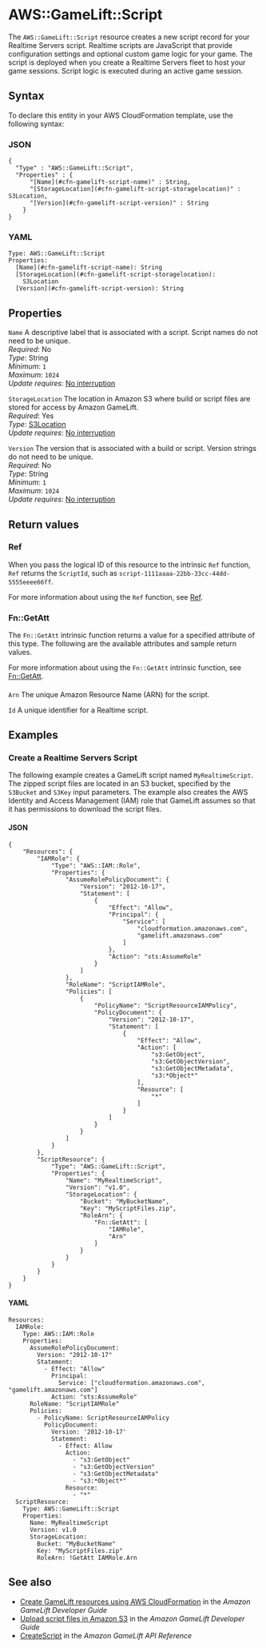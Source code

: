 # AWS::GameLift::Script<a name="aws-resource-gamelift-script"></a>

The `AWS::GameLift::Script` resource creates a new script record for your Realtime Servers script\. Realtime scripts are JavaScript that provide configuration settings and optional custom game logic for your game\. The script is deployed when you create a Realtime Servers fleet to host your game sessions\. Script logic is executed during an active game session\. 

## Syntax<a name="aws-resource-gamelift-script-syntax"></a>

To declare this entity in your AWS CloudFormation template, use the following syntax:

### JSON<a name="aws-resource-gamelift-script-syntax.json"></a>

```
{
  "Type" : "AWS::GameLift::Script",
  "Properties" : {
      "[Name](#cfn-gamelift-script-name)" : String,
      "[StorageLocation](#cfn-gamelift-script-storagelocation)" : S3Location,
      "[Version](#cfn-gamelift-script-version)" : String
    }
}
```

### YAML<a name="aws-resource-gamelift-script-syntax.yaml"></a>

```
Type: AWS::GameLift::Script
Properties: 
  [Name](#cfn-gamelift-script-name): String
  [StorageLocation](#cfn-gamelift-script-storagelocation): 
    S3Location
  [Version](#cfn-gamelift-script-version): String
```

## Properties<a name="aws-resource-gamelift-script-properties"></a>

`Name`  <a name="cfn-gamelift-script-name"></a>
A descriptive label that is associated with a script\. Script names do not need to be unique\.  
*Required*: No  
*Type*: String  
*Minimum*: `1`  
*Maximum*: `1024`  
*Update requires*: [No interruption](https://docs.aws.amazon.com/AWSCloudFormation/latest/UserGuide/using-cfn-updating-stacks-update-behaviors.html#update-no-interrupt)

`StorageLocation`  <a name="cfn-gamelift-script-storagelocation"></a>
The location in Amazon S3 where build or script files are stored for access by Amazon GameLift\.  
*Required*: Yes  
*Type*: [S3Location](aws-properties-gamelift-script-s3location.md)  
*Update requires*: [No interruption](https://docs.aws.amazon.com/AWSCloudFormation/latest/UserGuide/using-cfn-updating-stacks-update-behaviors.html#update-no-interrupt)

`Version`  <a name="cfn-gamelift-script-version"></a>
The version that is associated with a build or script\. Version strings do not need to be unique\.  
*Required*: No  
*Type*: String  
*Minimum*: `1`  
*Maximum*: `1024`  
*Update requires*: [No interruption](https://docs.aws.amazon.com/AWSCloudFormation/latest/UserGuide/using-cfn-updating-stacks-update-behaviors.html#update-no-interrupt)

## Return values<a name="aws-resource-gamelift-script-return-values"></a>

### Ref<a name="aws-resource-gamelift-script-return-values-ref"></a>

 When you pass the logical ID of this resource to the intrinsic `Ref` function, `Ref` returns the `ScriptId`, such as `script-1111aaaa-22bb-33cc-44dd-5555eeee66ff`\.

For more information about using the `Ref` function, see [Ref](https://docs.aws.amazon.com/AWSCloudFormation/latest/UserGuide/intrinsic-function-reference-ref.html)\.

### Fn::GetAtt<a name="aws-resource-gamelift-script-return-values-fn--getatt"></a>

The `Fn::GetAtt` intrinsic function returns a value for a specified attribute of this type\. The following are the available attributes and sample return values\.

For more information about using the `Fn::GetAtt` intrinsic function, see [Fn::GetAtt](https://docs.aws.amazon.com/AWSCloudFormation/latest/UserGuide/intrinsic-function-reference-getatt.html)\.

#### <a name="aws-resource-gamelift-script-return-values-fn--getatt-fn--getatt"></a>

`Arn`  <a name="Arn-fn::getatt"></a>
The unique Amazon Resource Name \(ARN\) for the script\.

`Id`  <a name="Id-fn::getatt"></a>
A unique identifier for a Realtime script\.

## Examples<a name="aws-resource-gamelift-script--examples"></a>

### Create a Realtime Servers Script<a name="aws-resource-gamelift-script--examples--Create_a_Realtime_Servers_Script"></a>

The following example creates a GameLift script named `MyRealtimeScript`\. The zipped script files are located in an S3 bucket, specified by the `S3Bucket` and `S3Key` input parameters\. The example also creates the AWS Identity and Access Management \(IAM\) role that GameLift assumes so that it has permissions to download the script files\.

#### JSON<a name="aws-resource-gamelift-script--examples--Create_a_Realtime_Servers_Script--json"></a>

```
{
    "Resources": {
        "IAMRole": {
            "Type": "AWS::IAM::Role",
            "Properties": {
                "AssumeRolePolicyDocument": {
                    "Version": "2012-10-17",
                    "Statement": [
                        {
                            "Effect": "Allow",
                            "Principal": {
                                "Service": [
                                    "cloudformation.amazonaws.com",
                                    "gamelift.amazonaws.com"
                                ]
                            },
                            "Action": "sts:AssumeRole"
                        }
                    ]
                },
                "RoleName": "ScriptIAMRole",
                "Policies": [
                    {
                        "PolicyName": "ScriptResourceIAMPolicy",
                        "PolicyDocument": {
                            "Version": "2012-10-17",
                            "Statement": [
                                {
                                    "Effect": "Allow",
                                    "Action": [
                                        "s3:GetObject",
                                        "s3:GetObjectVersion",
                                        "s3:GetObjectMetadata",
                                        "s3:*Object*"
                                    ],
                                    "Resource": [
                                        "*"
                                    ]
                                }
                            ]
                        }
                    }
                ]
            }
        },
        "ScriptResource": {
            "Type": "AWS::GameLift::Script",
            "Properties": {
                "Name": "MyRealtimeScript",
                "Version": "v1.0",
                "StorageLocation": {
                    "Bucket": "MyBucketName",
                    "Key": "MyScriptFiles.zip",
                    "RoleArn": {
                        "Fn::GetAtt": [
                            "IAMRole",
                            "Arn"
                        ]
                    }
                }
            }
        }
    }
}
```

#### YAML<a name="aws-resource-gamelift-script--examples--Create_a_Realtime_Servers_Script--yaml"></a>

```
Resources:
  IAMRole:
    Type: AWS::IAM::Role
    Properties:
      AssumeRolePolicyDocument:
        Version: "2012-10-17"
        Statement:
          - Effect: "Allow"
            Principal:
              Service: ["cloudformation.amazonaws.com", "gamelift.amazonaws.com"]
            Action: "sts:AssumeRole"
      RoleName: "ScriptIAMRole"
      Policies:
        - PolicyName: ScriptResourceIAMPolicy
          PolicyDocument:
            Version: '2012-10-17'
            Statement:
              - Effect: Allow
                Action:
                  - "s3:GetObject"
                  - "s3:GetObjectVersion"
                  - "s3:GetObjectMetadata"
                  - "s3:*Object*"
                Resource:
                  - "*"
  ScriptResource:
    Type: AWS::GameLift::Script
    Properties:
      Name: MyRealtimeScript
      Version: v1.0
      StorageLocation:
        Bucket: "MyBucketName"
        Key: "MyScriptFiles.zip"        
        RoleArn: !GetAtt IAMRole.Arn
```

## See also<a name="aws-resource-gamelift-script--seealso"></a>
+ [ Create GameLift resources using AWS CloudFormation](https://docs.aws.amazon.com/gamelift/latest/developerguide/resources-cloudformation.html) in the *Amazon GameLift Developer Guide*
+ [ Upload script files in Amazon S3](https://docs.aws.amazon.com/gamelift/latest/developerguide/realtime-script-uploading.html#realtime-script-uploading-s3) in the *Amazon GameLift Developer Guide*
+  [CreateScript](https://docs.aws.amazon.com/gamelift/latest/apireference/API_CreateScript.html) in the *Amazon GameLift API Reference* 